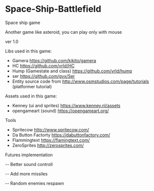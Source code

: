 # Space-Ship-Battlefield
Space ship game

Another game like asteroid, you can play only with mouse

ver 1.0

Libs used in this game:
* Gamera https://github.com/kikito/gamera
* HC https://github.com/vrld/HC
* Hump (Gamestate and class) https://github.com/vrld/hump
* ser https://github.com/gvx/Ser
* Entity source code from http://www.osmstudios.com/page/tutorials (platformer tutorial)

Assets used in this game:
* Kenney (ui and sprites) https://www.kenney.nl/assets
* opengameart (sound) https://opengameart.org/

Tools
* Spritecow   http://www.spritecow.com/
* Da Button Factorty https://dabuttonfactory.com/
* Flammingtext https://flamingtext.com/
* ZeroSprites http://zerosprites.com/

Futures implementation

-- Better sound controll

-- Add more missiles

-- Random enemies respawn
